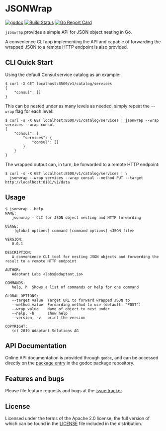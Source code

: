 # JSONWrap

[![godoc](https://godoc.org/github.com/adaptant-labs/jsonwrap?status.svg)](http://godoc.org/github.com/adaptant-labs/jsonwrap)
[![Build Status](https://travis-ci.com/adaptant-labs/jsonwrap.svg?branch=master)](https://travis-ci.com/adaptant-labs/jsonwrap)
[![Go Report Card](https://goreportcard.com/badge/github.com/adaptant-labs/jsonwrap)](https://goreportcard.com/report/github.com/adaptant-labs/jsonwrap)

`jsonwrap` provides a simple API for JSON object nesting in Go.

A convenience CLI app implementing the API and capable of forwarding the wrapped JSON to a remote HTTP endpoint is
also provided.

## CLI Quick Start

Using the default Consul service catalog as an example:

```shell script
$ curl -X GET localhost:8500/v1/catalog/services
{
    "consul": []
}
```

This can be nested under as many levels as needed, simply repeat the `--wrap` flag for each level:

```shell script
$ curl -s -X GET localhost:8500/v1/catalog/services | jsonwrap --wrap services --wrap consul
{
    "consul": {
        "services": {
            "consul": []
        }
    }
}
```

The wrapped output can, in turn, be forwarded to a remote HTTP endpoint:

```shell script
$ curl -s -X GET localhost:8500/v1/catalog/services | \
  jsonwrap --wrap services --wrap consul --method PUT --target http://localhost:8181/v1/data
```

## Usage

```shell script
$ jsonwrap --help
NAME:
   jsonwrap - CLI for JSON object nesting and HTTP forwarding

USAGE:
    [global options] command [command options] <JSON file>

VERSION:
   0.0.1

DESCRIPTION:
   A convenience CLI tool for nesting JSON objects and forwarding the result to a remote HTTP endpoint

AUTHOR:
   Adaptant Labs <labs@adaptant.io>

COMMANDS:
   help, h  Shows a list of commands or help for one command

GLOBAL OPTIONS:
   --target value  Target URL to forward wrapped JSON to
   --method value  Forwarding method to use (default: "POST")
   --wrap value    Name of object to nest under
   --help, -h      show help
   --version, -v   print the version

COPYRIGHT:
   (c) 2019 Adaptant Solutions AG
```

## API Documentation

Online API documentation is provided through `godoc`, and can be accessed directly on the
[package entry](https://godoc.org/github.com/adaptant-labs/jsonwrap) in the godoc package repository.

## Features and bugs

Please file feature requests and bugs at the [issue tracker][tracker].

[tracker]: https://github.com/adaptant-labs/jsonwrap/issues

## License

Licensed under the terms of the Apache 2.0 license, the full version of which can be found in the
[LICENSE](https://raw.githubusercontent.com/adaptant-labs/jsonwrap/master/LICENSE) file included in the
distribution.
